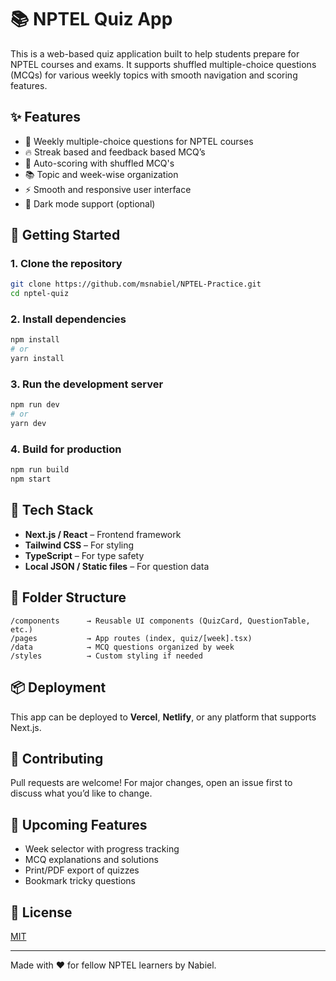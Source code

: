 # 📚 NPTEL Quiz App

This is a web-based quiz application built to help students prepare for NPTEL courses and exams. It supports shuffled multiple-choice questions (MCQs) for various weekly topics with smooth navigation and scoring features.

## ✨ Features

- 🧠 Weekly multiple-choice questions for NPTEL courses  
- 🔥 Streak based and feedback based MCQ’s
- 🎯 Auto-scoring with shuffled MCQ's
- 📚 Topic and week-wise organization  
- ⚡ Smooth and responsive user interface  
- 🌙 Dark mode support (optional)

## 🚀 Getting Started

### 1. Clone the repository

```bash
git clone https://github.com/msnabiel/NPTEL-Practice.git
cd nptel-quiz
```

### 2. Install dependencies

```bash
npm install
# or
yarn install
```

### 3. Run the development server

```bash
npm run dev
# or
yarn dev
```

### 4. Build for production

```bash
npm run build
npm start
```

## 🧩 Tech Stack

- **Next.js / React** – Frontend framework  
- **Tailwind CSS** – For styling  
- **TypeScript** – For type safety  
- **Local JSON / Static files** – For question data  

## 📁 Folder Structure

```
/components      → Reusable UI components (QuizCard, QuestionTable, etc.)  
/pages           → App routes (index, quiz/[week].tsx)  
/data            → MCQ questions organized by week  
/styles          → Custom styling if needed  
```

## 📦 Deployment

This app can be deployed to **Vercel**, **Netlify**, or any platform that supports Next.js.

## 🙌 Contributing

Pull requests are welcome! For major changes, open an issue first to discuss what you’d like to change.

## 🧠 Upcoming Features

- Week selector with progress tracking  
- MCQ explanations and solutions  
- Print/PDF export of quizzes  
- Bookmark tricky questions  

## 📜 License

[MIT](LICENSE)

---

Made with ❤️ for fellow NPTEL learners by Nabiel.
